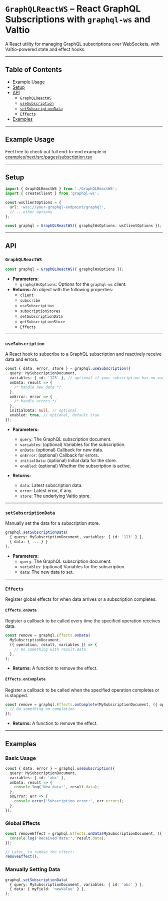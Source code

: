 # `GraphQLReactWS` – React GraphQL Subscriptions with `graphql-ws` and Valtio

A React utility for managing GraphQL subscriptions over WebSockets, with Valtio-powered state and
effect hooks.

---

## Table of Contents

- [Example Usage](#example-usage)
- [Setup](#setup)
- [API](#api)
  - [`GraphQLReactWS`](#graphqlreactws)
  - [`useSubscription`](#usesubscription)
  - [`setSubscriptionData`](#setsubscriptiondata)
  - [`Effects`](#effects)
- [Examples](#examples)

---

## Example Usage

Feel free to check out full end-to-end example in
[examples/next/src/pages/subscription.tsx](/examples/next/src/pages/subscription.tsx)

---

## Setup

```typescript
import { GraphQLReactWS } from './GraphQLReactWS';
import { createClient } from 'graphql-ws';

const wsClientOptions = {
  url: 'wss://your-graphql-endpoint/graphql',
  // ...other options
};

const graphql = GraphQLReactWS({ graphqlWsOptions: wsClientOptions });
```

---

## API

### `GraphQLReactWS`

```typescript
const graphql = GraphQLReactWS({ graphqlWsOptions });
```

- **Parameters:**
  - `graphqlWsOptions`: Options for the `graphql-ws` client.
- **Returns:** An object with the following properties:
  - `client`
  - `subscribe`
  - `useSubscription`
  - `subscriptionStores`
  - `setSubscriptionData`
  - `getSubscriptionStore`
  - `Effects`

---

### `useSubscription`

A React hook to subscribe to a GraphQL subscription and reactively receive data and errors.

```typescript
const { data, error, store } = graphql.useSubscription({
  query: MySubscriptionDocument,
  variables: { id: '123' }, // optional if your subscription has no variables
  onData: result => {
    /* handle new data */
  },
  onError: error => {
    /* handle errors */
  },
  initialData: null, // optional
  enabled: true, // optional, default true
});
```

- **Parameters:**

  - `query`: The GraphQL subscription document.
  - `variables`: (optional) Variables for the subscription.
  - `onData`: (optional) Callback for new data.
  - `onError`: (optional) Callback for errors.
  - `initialData`: (optional) Initial data for the store.
  - `enabled`: (optional) Whether the subscription is active.

- **Returns:**
  - `data`: Latest subscription data.
  - `error`: Latest error, if any.
  - `store`: The underlying Valtio store.

---

### `setSubscriptionData`

Manually set the data for a subscription store.

```typescript
graphql.setSubscriptionData(
  { query: MySubscriptionDocument, variables: { id: '123' } },
  { data: { ... } }
);
```

- **Parameters:**
  - `query`: The GraphQL subscription document.
  - `variables`: (optional) Variables for the subscription.
  - `data`: The new data to set.

---

### `Effects`

Register global effects for when data arrives or a subscription completes.

#### `Effects.onData`

Register a callback to be called every time the specified operation receives data.

```typescript
const remove = graphql.Effects.onData(
  MySubscriptionDocument,
  ({ operation, result, variables }) => {
    // Do something with result.data
  },
);
```

- **Returns:** A function to remove the effect.

#### `Effects.onComplete`

Register a callback to be called when the specified operation completes or is stopped.

```typescript
const remove = graphql.Effects.onComplete(MySubscriptionDocument, ({ operation, variables }) => {
  // Do something on completion
});
```

- **Returns:** A function to remove the effect.

---

## Examples

### Basic Usage

```typescript
const { data, error } = graphql.useSubscription({
  query: MySubscriptionDocument,
  variables: { id: 'abc' },
  onData: result => {
    console.log('New data:', result.data);
  },
  onError: err => {
    console.error('Subscription error:', err.errors);
  },
});
```

### Global Effects

```typescript
const removeEffect = graphql.Effects.onData(MySubscriptionDocument, ({ result }) => {
  console.log('Received data:', result.data);
});

// Later, to remove the effect:
removeEffect();
```

### Manually Setting Data

```typescript
graphql.setSubscriptionData(
  { query: MySubscriptionDocument, variables: { id: 'abc' } },
  { data: { myField: 'newValue' } },
);
```
